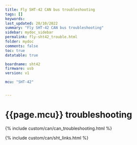 ```yaml
---
title: Fly SHT-42 CAN bus troubleshooting
tags: []
keywords: 
last_updated: 20/10/2022
summary: "Fly SHT-42 CAN bus troubleshooting"
sidebar: mydoc_sidebar
permalink: fly-sht42_trouble.html
folder: mydoc
comments: false
toc: true
datatable: true

boardname: sht42
firmware: usb
version: v1

mcu: "SHT-42"


---
```


# {{page.mcu}} troubleshooting

{% include custom/can/can_troubleshooting.html %}

{% include custom/can/sht_links.html %}